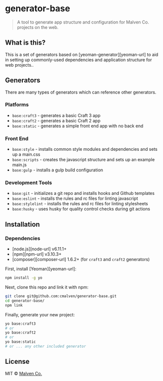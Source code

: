 # generator-base

> A tool to generate app structure and configuration for Malven Co. projects on the web.

## What is this?

This is a set of generators based on [yeoman-generator][yeoman-url] to aid in setting up commonly-used dependencies and application structure for web projects..

## Generators

There are many types of generators which can reference other generators.

### Platforms

- `base:craft3` - generates a basic Craft 3 app
- `base:craft2` - generates a basic Craft 2 app
- `base:static` - generates a simple front end app with no back end

### Front End

- `base:style` - installs common style modules and dependencies and sets up a main.css
- `base:scripts` - creates the javascript structure and sets up an example main.js
- `base:gulp` - installs a gulp build configuration

### Development Tools

- `base:git` - initializes a git repo and installs hooks and Github templates
- `base:eslint` - installs the rules and rc files for linting javascript
- `base:stylelint` - installs the rules and rc files for linting stylesheets
- `base:husky` - uses husky for quality control checks during git actions


## Installation

### Dependencies
- [node.js][node-url] v6.11.1+
- [npm][npm-url] v3.10.3+
- [composer][composer-url] 1.6.2+ (for `craft3` and `craft2` generators)

First, install [Yeoman][yeoman-url]:

```bash
npm install -g yo
```

Next, clone this repo and link it with npm:

```bash
git clone git@github.com:cmalven/generator-base.git
cd generator-base/
npm link
```

Finally, generate your new project:

```bash
yo base:craft3
# or
yo base:craft2
# or
yo base:static
# or ... any other included generator
```

## License

MIT © [Malven Co.](https://malven.co)
